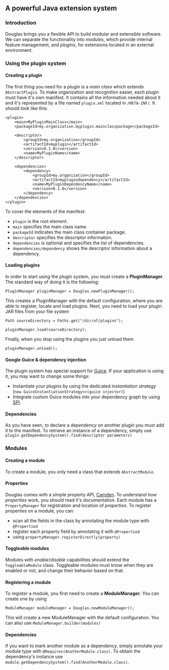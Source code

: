 ## A powerful Java extension system
### Introduction
Douglas brings you a flexible API to build modular and extensible software. We can separate the functionality into *modules*, which provide internal feature management, and *plugins*, for extensions located in an external environment.

### Using the plugin system
#### Creating a plugin
The first thing you need for a plugin is a *main class* which extends `AbstractPlugin`.
To make organization and recognition easier, each plugin must have it's own manifest. It contains all the information needed about it and it's represented by a file named `plugin.xml` located in `/META-INF/`. It should look like this:
```
<plugin>
    <main>MyPluginMainClass</main>
    <packageId>my.organization.myplugin.mainclasspackage</packageId>

    <descriptor>
        <groupId>my.organization</groupId>
        <artifactId>myplugin</artifactId>
        <version>0.1.0</version>
        <name>MyPluginName</name>
    </descriptor>
    
    <dependencies>
        <dependency>
            <groupId>my.organization</groupId>
            <artifactId>myplugindependency</artifactId>
            <name>MyPluginDependencyName</name>
            <version>0.1.0</version>
        </dependency>
    </dependencies>
</plugin>
```
To cover the elements of the manifest:
* `plugin` is the root element.
* `main` specifies the main class name.
* `packageId` indicates the main class container package.
* `descriptor` specifies the descriptor information.
* `dependencies` is optional and specifies the list of dependencies.
* `dependencies/dependency` shows the descriptor information about a dependency.


#### Loading plugins
In order to start using the plugin system, you must create a **PluginManager**. The standard way of doing it is the following:

```
PluginManager pluginManager = Douglas.newPluginManager();
```

This creates a PluginManager with the default configuration, where you are able to register, locate and load plugins.
Next, you need to load your plugin JAR files from your file system

```
Path sourceDirectory = Paths.get("/dir/of/plugins");

pluginManager.load(sourceDirectory);
```

Finally, when you stop using the plugins you just unload them
```
pluginManager.unload();
```

#### Google Guice & dependency injection
The plugin system has special support for [Guice](https://github.com/google/guice). If your application is using it, you may want to change some things:
* Instantiate your plugins by using the dedicated *instantiation strategy* (`new GuiceInstantiationStrategy<>(guice injector)`)
* Integrate custom Guice modules into your dependency graph by using [SPI](https://docs.oracle.com/javase/tutorial/sound/SPI-intro.html).

#### Dependencies
As you have seen, to declare a *dependency* on another plugin you must add it to the manifest.
To retrieve an instance of a dependency, simply use `plugin.getDependencySystem().find(descriptor parameters)`

### Modules
#### Creating a module
To create a module, you only need a class that extends `AbstractModule`.

#### Properties
Douglas comes with a simple property API, [Camden](https://git.ill.fi/fred/camden). To understand how *properties* work, you should read it's documentation.
Each module has a `PropertyManager` for registration and location of *properties*.
To register properties on a module, you can:
* scan all the fields in the class by annotating the module type with `@Propertied`
* register each property field by annotating it with `@Propertied`
* using `propertyManager.registerDirectly(property)`

#### Toggleable modules
Modules with *enable*/*disable* capabilities should extend the `ToggleableModule` class. Toggleable modules must know when they are enabled or not, and change their behavior based on that.

#### Registering a module
To register a module, you first need to create a **ModuleManager**. You can create one by using
```
ModuleManager moduleManager = Douglas.newModuleManager();
```
This will create a new ModuleManager with the default configuration. You can also use `ModuleManager.builder(modules)`

#### Dependencies
If you want to mark another module as a dependency, simply annotate your module type with `@Requires(AnotherModule.class)`. To obtain the dependency's instance use `module.getDependencySystem().find(AnotherModule.class)`.